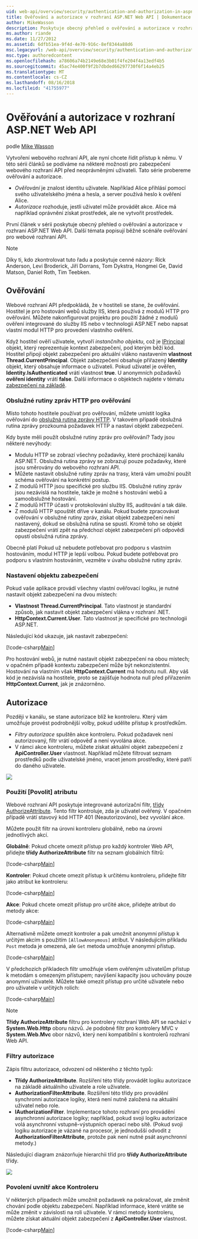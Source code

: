 ```yaml
---
uid: web-api/overview/security/authentication-and-authorization-in-aspnet-web-api
title: Ověřování a autorizace v rozhraní ASP.NET Web API | Dokumentace Microsoftu
author: MikeWasson
description: Poskytuje obecný přehled o ověřování a autorizace v rozhraní ASP.NET Web API.
ms.author: riande
ms.date: 11/27/2012
ms.assetid: 6dfb51ea-9f4d-4e70-916c-8ef8344a88d6
msc.legacyurl: /web-api/overview/security/authentication-and-authorization-in-aspnet-web-api
msc.type: authoredcontent
ms.openlocfilehash: a78606a74b2149e68e3b01f4fe204f4a13edf4b5
ms.sourcegitcommit: 45ac74e400f9f2b7dbded66297730f6f14a4eb25
ms.translationtype: MT
ms.contentlocale: cs-CZ
ms.lasthandoff: 08/16/2018
ms.locfileid: "41755977"
---
```

<a name="authentication-and-authorization-in-aspnet-web-api"></a>Ověřování a autorizace v rozhraní ASP.NET Web API
====================
podle [Mike Wasson](https://github.com/MikeWasson)

Vytvoření webového rozhraní API, ale nyní chcete řídit přístup k němu. V této sérii článků se podíváme na některé možnosti pro zabezpečení webového rozhraní API před neoprávněnými uživateli. Tato série probereme ověřování a autorizace.

- *Ověřování* je znalost identitu uživatele. Například Alice přihlásí pomocí svého uživatelského jména a hesla, a server používá heslo k ověření Alice.
- *Autorizace* rozhoduje, jestli uživatel může provádět akce. Alice má například oprávnění získat prostředek, ale ne vytvořit prostředek.

První článek v sérii poskytuje obecný přehled o ověřování a autorizace v rozhraní ASP.NET Web API. Další témata popisují běžné scénáře ověřování pro webové rozhraní API.

> [!NOTE]
> Díky ti, kdo zkontrolovat tuto řadu a poskytuje cenné názory: Rick Anderson, Levi Broderick, Jiří Dorrans, Tom Dykstra, Hongmei Ge, David Matson, Daniel Roth, Tim Teebken.


## <a name="authentication"></a>Ověřování

Webové rozhraní API předpokládá, že v hostiteli se stane, že ověřování. Hostitel je pro hostování webů služby IIS, která používá z modulů HTTP pro ověřování. Můžete nakonfigurovat projektu pro použití žádné z modulů ověření integrované do služby IIS nebo v technologii ASP.NET nebo napsat vlastní modul HTTP pro provedení vlastního ověření.

Když hostitel ověří uživatele, vytvoří *instančního objektu*, což je [IPrincipal](https://msdn.microsoft.com/library/System.Security.Principal.IPrincipal.aspx) objekt, který reprezentuje kontext zabezpečení, pod kterým běží kód. Hostitel připojí objekt zabezpečení pro aktuální vlákno nastavením **vlastnost Thread.CurrentPrincipal**. Objekt zabezpečení obsahuje přiřazený **Identity** objekt, který obsahuje informace o uživateli. Pokud uživatel je ověřen, **Identity.IsAuthenticated** vrátí vlastnost **true**. U anonymních požadavků **ověření identity** vrátí **false**. Další informace o objektech najdete v tématu [zabezpečení na základě](https://msdn.microsoft.com/library/shz8h065.aspx).

### <a name="http-message-handlers-for-authentication"></a>Obslužné rutiny zpráv HTTP pro ověřování

Místo tohoto hostitele používat pro ověřování, můžete umístit logika ověřování do [obslužná rutina zprávy HTTP](../advanced/http-message-handlers.md). V takovém případě obslužná rutina zprávy prozkoumá požadavek HTTP a nastaví objekt zabezpečení.

Kdy byste měli použít obslužné rutiny zpráv pro ověřování? Tady jsou některé nevýhody:

- Modulu HTTP se zobrazí všechny požadavky, které procházejí kanálu ASP.NET. Obslužná rutina zprávy se zobrazují pouze požadavky, které jsou směrovány do webového rozhraní API.
- Můžete nastavit obslužné rutiny zpráv na trasy, která vám umožní použít schéma ověřování na konkrétní postup.
- Z modulů HTTP jsou specifické pro službu IIS. Obslužné rutiny zpráv jsou nezávislá na hostitele, takže je možné s hostování webů a samoobslužné hostování.
- Z modulů HTTP účasti v protokolování služby IIS, auditování a tak dále.
- Z modulů HTTP spouštět dříve v kanálu. Pokud budete zpracovávat ověřování v obslužné rutiny zpráv, získat objekt zabezpečení není nastavený, dokud se obslužná rutina se spustí. Kromě toho se objekt zabezpečení vrátí zpět na předchozí objekt zabezpečení při odpovědi opustí obslužná rutina zprávy.

Obecně platí Pokud už nebudete potřebovat pro podporu s vlastním hostováním, modul HTTP je lepší volbou. Pokud budete potřebovat pro podporu s vlastním hostováním, vezměte v úvahu obslužné rutiny zpráv.

### <a name="setting-the-principal"></a>Nastavení objektu zabezpečení

Pokud vaše aplikace provádí všechny vlastní ověřovací logiku, je nutné nastavit objekt zabezpečení na dvou místech:

- **Vlastnost Thread.CurrentPrincipal**. Tato vlastnost je standardní způsob, jak nastavit objekt zabezpečení vlákna v rozhraní .NET.
- **HttpContext.Current.User**. Tato vlastnost je specifické pro technologii ASP.NET.

Následující kód ukazuje, jak nastavit zabezpečení:

[!code-csharp[Main](authentication-and-authorization-in-aspnet-web-api/samples/sample1.cs)]

Pro hostování webů, je nutné nastavit objekt zabezpečení na obou místech; v opačném případě kontextu zabezpečení může být nekonzistentní. Hostování na vlastním však **HttpContext.Current** má hodnotu null. Aby váš kód je nezávislá na hostitele, proto se zajišťuje hodnota null před přiřazením **HttpContext.Current**, jak je znázorněno.

## <a name="authorization"></a>Autorizace

Později v kanálu, se stane autorizace blíž ke kontroleru. Který vám umožňuje provést podrobnější volby, pokud udělíte přístup k prostředkům.

- *Filtry autorizace* spuštěn akce kontroleru. Pokud požadavek není autorizovaný, filtr vrátí odpověď a není vyvolána akce.
- V rámci akce kontroleru, můžete získat aktuální objekt zabezpečení z **ApiController.User** vlastnost. Například můžete filtrovat seznam prostředků podle uživatelské jméno, vracet jenom prostředky, které patří do daného uživatele.

![](authentication-and-authorization-in-aspnet-web-api/_static/image1.png)

<a id="auth3"></a>
### <a name="using-the-authorize-attribute"></a>Použití [Povolit] atributu

Webové rozhraní API poskytuje integrované autorizační filtr, [třídy AuthorizeAttribute](https://msdn.microsoft.com/library/system.web.http.authorizeattribute.aspx). Tento filtr kontroluje, zda je uživatel ověřený. V opačném případě vrátí stavový kód HTTP 401 (Neautorizováno), bez vyvolání akce.

Můžete použít filtr na úrovni kontroleru globálně, nebo na úrovni jednotlivých akcí.

**Globálně**: Pokud chcete omezit přístup pro každý kontroler Web API, přidejte **třídy AuthorizeAttribute** filtr na seznam globálních filtrů:

[!code-csharp[Main](authentication-and-authorization-in-aspnet-web-api/samples/sample2.cs)]

**Kontroler**: Pokud chcete omezit přístup k určitému kontroleru, přidejte filtr jako atribut ke kontroleru:

[!code-csharp[Main](authentication-and-authorization-in-aspnet-web-api/samples/sample3.cs)]

**Akce**: Pokud chcete omezit přístup pro určité akce, přidejte atribut do metody akce:

[!code-csharp[Main](authentication-and-authorization-in-aspnet-web-api/samples/sample4.cs)]

Alternativně můžete omezit kontroler a pak umožnit anonymní přístup k určitým akcím s použitím `[AllowAnonymous]` atribut. V následujícím příkladu `Post` metoda je omezená, ale `Get` metoda umožňuje anonymní přístup.

[!code-csharp[Main](authentication-and-authorization-in-aspnet-web-api/samples/sample5.cs)]

V předchozích příkladech filtr umožňuje všem ověřeným uživatelům přístup k metodám s omezeným přístupem; navýšení kapacity jsou uchovány pouze anonymní uživatelé. Můžete také omezit přístup pro určité uživatele nebo pro uživatele v určitých rolích:

[!code-csharp[Main](authentication-and-authorization-in-aspnet-web-api/samples/sample6.cs)]

> [!NOTE]
> **Třídy AuthorizeAttribute** filtru pro kontrolery rozhraní Web API se nachází v **System.Web.Http** oboru názvů. Je podobné filtr pro kontrolery MVC v **System.Web.Mvc** obor názvů, který není kompatibilní s kontrolerů rozhraní Web API.


### <a name="custom-authorization-filters"></a>Filtry autorizace

Zápis filtru autorizace, odvození od některého z těchto typů:

- **Třídy AuthorizeAttribute**. Rozšíření této třídy provádět logiku autorizace na základě aktuálního uživatele a role uživatele.
- **AuthorizationFilterAttribute**. Rozšíření této třídy pro provádění synchronní autorizace logiky, která není nutně založená na aktuální uživatel nebo role.
- **IAuthorizationFilter**. Implementace tohoto rozhraní pro provádění asynchronní autorizace logiky; například, pokud svoji logiku autorizace volá asynchronní vstupně-výstupních operací nebo sítě. (Pokud svoji logiku autorizace je vázané na procesor, je jednodušší odvodit z **AuthorizationFilterAttribute**, protože pak není nutné psát asynchronní metody.)

Následující diagram znázorňuje hierarchii tříd pro **třídy AuthorizeAttribute** třídy.

![](authentication-and-authorization-in-aspnet-web-api/_static/image2.png)

### <a name="authorization-inside-a-controller-action"></a>Povolení uvnitř akce Kontroleru

V některých případech může umožnit požadavek na pokračovat, ale změnit chování podle objektu zabezpečení. Například informace, které vrátíte se může změnit v závislosti na roli uživatele. V rámci metody kontroleru, můžete získat aktuální objekt zabezpečení z **ApiController.User** vlastnost.

[!code-csharp[Main](authentication-and-authorization-in-aspnet-web-api/samples/sample7.cs)]
